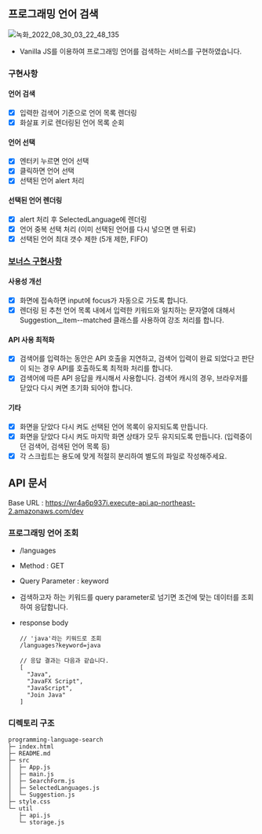 ## 프로그래밍 언어 검색

![녹화_2022_08_30_03_22_48_135](https://user-images.githubusercontent.com/93373357/187271419-c07d9da9-8f5c-4b03-b3dd-0d0d8167dd68.gif)

- Vanilla JS를 이용하여 프로그래밍 언어를 검색하는 서비스를 구현하였습니다.

### 구현사항

#### 언어 검색

- [x] 입력한 검색어 기준으로 언어 목록 렌더링
- [x] 화살표 키로 렌더링된 언어 목록 순회

#### 언어 선택

- [x] 엔터키 누르면 언어 선택
- [x] 클릭하면 언어 선택
- [x] 선택된 언어 alert 처리

#### 선택된 언어 렌더링

- [x] alert 처리 후 SelectedLanguage에 렌더링
- [x] 언어 중복 선택 처리 (이미 선택된 언어를 다시 넣으면 맨 뒤로)
- [x] 선택된 언어 최대 갯수 제한 (5개 제한, FIFO)

### [보너스 구현사항](https://github.com/yunjjeongjo/programming-language-search/issues/1)

#### 사용성 개선

- [x] 화면에 접속하면 input에 focus가 자동으로 가도록 합니다.
- [x] 렌더링 된 추천 언어 목록 내에서 입력한 키워드와 일치하는 문자열에 대해서 Suggestion\_\_item--matched 클래스를 사용하여 강조 처리를 합니다.

#### API 사용 최적화

- [x] 검색어를 입력하는 동안은 API 호출을 지연하고, 검색어 입력이 완료 되었다고 판단이 되는 경우 API를 호출하도록 최적화 처리를 합니다.
- [x] 검색어에 따른 API 응답을 캐시해서 사용합니다. 검색어 캐시의 경우, 브라우저를 닫았다 다시 켜면 초기화 되어야 합니다.

#### 기타

- [x] 화면을 닫았다 다시 켜도 선택된 언어 목록이 유지되도록 만듭니다.
- [x] 화면을 닫았다 다시 켜도 마지막 화면 상태가 모두 유지되도록 만듭니다. (입력중이던 검색어, 검색된 언어 목록 등)
- [x] 각 스크립트는 용도에 맞게 적절히 분리하여 별도의 파일로 작성해주세요.

## API 문서

Base URL : https://wr4a6p937i.execute-api.ap-northeast-2.amazonaws.com/dev

### 프로그래밍 언어 조회

- /languages
- Method : GET
- Query Parameter : keyword
- 검색하고자 하는 키워드를 query parameter로 넘기면 조건에 맞는 데이터를 조회하여 응답합니다.
- response body

  ```
  // 'java'라는 키워드로 조회
  /languages?keyword=java

  // 응답 결과는 다음과 같습니다.
  [
    "Java",
    "JavaFX Script",
    "JavaScript",
    "Join Java"
  ]

  ```

### 디렉토리 구조

```
programming-language-search
├─ index.html
├─ README.md
├─ src
│  ├─ App.js
│  ├─ main.js
│  ├─ SearchForm.js
│  ├─ SelectedLanguages.js
│  └─ Suggestion.js
├─ style.css
└─ util
   ├─ api.js
   └─ storage.js

```
